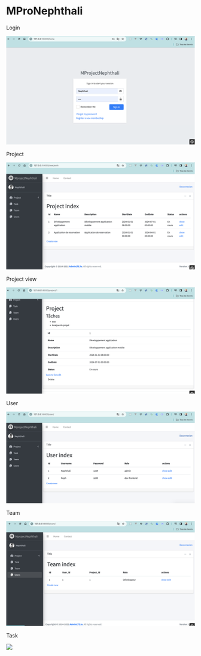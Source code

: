 <h1>MProNephthali</h1>
<p>Login</p>
<img src="img/1.login.png"/>

<p>Project</p>
<img src="img/3.project.png"/>
<p>Project view</p>
<img src="img/4.project.png"/>

<p>User</p>
<img src="img/2.user.png"/>

<p>Team</p>
<img src="img/5.team.png"/>

<p>Task</p>
<img src="img/8.png

<p>Diagramme</p>
<img src="img/MproNephthali.drawio.png"/>